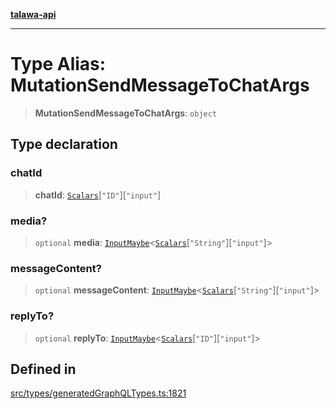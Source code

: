 [**talawa-api**](../../../README.md)

***

# Type Alias: MutationSendMessageToChatArgs

> **MutationSendMessageToChatArgs**: `object`

## Type declaration

### chatId

> **chatId**: [`Scalars`](Scalars.md)\[`"ID"`\]\[`"input"`\]

### media?

> `optional` **media**: [`InputMaybe`](InputMaybe.md)\<[`Scalars`](Scalars.md)\[`"String"`\]\[`"input"`\]\>

### messageContent?

> `optional` **messageContent**: [`InputMaybe`](InputMaybe.md)\<[`Scalars`](Scalars.md)\[`"String"`\]\[`"input"`\]\>

### replyTo?

> `optional` **replyTo**: [`InputMaybe`](InputMaybe.md)\<[`Scalars`](Scalars.md)\[`"ID"`\]\[`"input"`\]\>

## Defined in

[src/types/generatedGraphQLTypes.ts:1821](https://github.com/Suyash878/talawa-api/blob/f376d03c37e9acd046e7cc983947432c95f74442/src/types/generatedGraphQLTypes.ts#L1821)
